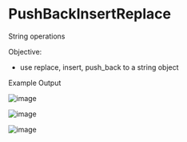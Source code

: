 # PushBackInsertReplace
String operations


Objective:
- use replace, insert, push_back to a string object


Example Output

![image](https://user-images.githubusercontent.com/97081479/184526984-6843938c-7b51-4840-bd88-8ee3413e0762.png)

![image](https://user-images.githubusercontent.com/97081479/184527010-20b97168-d2d3-4a6e-8dc6-fbb9decba42f.png)

![image](https://user-images.githubusercontent.com/97081479/184527053-a2bda8fb-6793-498c-a4f2-9df0cd996eb9.png)


